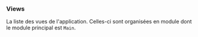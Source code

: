 ### Views
La liste des vues de l'application. Celles-ci sont organisées en module
dont le module principal est `Main`.
